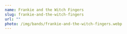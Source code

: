 ```yaml
---
name: Frankie and the Witch Fingers
slug: frankie-and-the-witch-fingers
url: ""
photo: /img/bands/frankie-and-the-witch-fingers.webp
---
```

